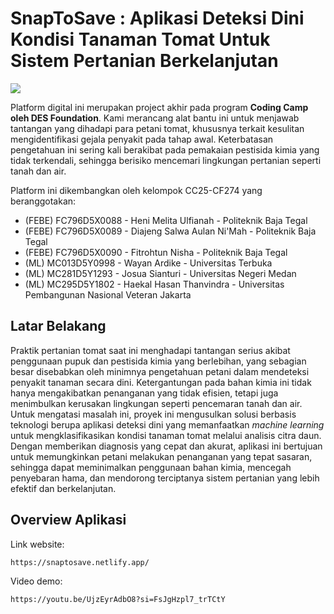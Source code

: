 
# SnapToSave : Aplikasi Deteksi Dini Kondisi Tanaman Tomat Untuk Sistem Pertanian Berkelanjutan 

![](https://wayanardike.notion.site/image/attachment%3Afed090c9-d4b6-4ff5-a409-60eb8f28b073%3ACover(3).png?table=block&id=20d2abd2-683e-80d7-b6c4-c00b41f6f6a3&spaceId=d623dab0-a9cf-4272-98d6-ffe017b17166&width=1420&userId=&cache=v2)

Platform digital ini merupakan project akhir pada program **Coding Camp oleh DES Foundation**. Kami merancang alat bantu ini untuk menjawab tantangan yang dihadapi para petani tomat, khususnya terkait kesulitan mengidentifikasi gejala penyakit pada tahap awal. Keterbatasan pengetahuan ini sering kali berakibat pada pemakaian pestisida kimia yang tidak terkendali, sehingga berisiko mencemari lingkungan pertanian seperti tanah dan air.

Platform ini dikembangkan oleh kelompok CC25-CF274 yang beranggotakan:

- (FEBE) FC796D5X0088 - Heni Melita Ulfianah - Politeknik Baja Tegal 
- (FEBE) FC796D5X0089 - Diajeng Salwa Aulan Ni'Mah - Politeknik Baja Tegal
- (FEBE) FC796D5X0090 - Fitrohtun Nisha - Politeknik Baja Tegal 
- (ML) MC013D5Y0998 - Wayan Ardike - Universitas Terbuka
- (ML) MC281D5Y1293 - Josua Sianturi - Universitas Negeri Medan
- (ML) MC295D5Y1802 - Haekal Hasan Thanvindra - Universitas Pembangunan Nasional Veteran Jakarta

##  Latar Belakang

Praktik pertanian tomat saat ini menghadapi tantangan serius akibat penggunaan pupuk dan pestisida kimia yang berlebihan, yang sebagian besar disebabkan oleh minimnya pengetahuan petani dalam mendeteksi penyakit tanaman secara dini. Ketergantungan pada bahan kimia ini tidak hanya mengakibatkan penanganan yang tidak efisien, tetapi juga menimbulkan kerusakan lingkungan seperti pencemaran tanah dan air. Untuk mengatasi masalah ini, proyek ini mengusulkan solusi berbasis teknologi berupa aplikasi deteksi dini yang memanfaatkan _machine learning_ untuk mengklasifikasikan kondisi tanaman tomat melalui analisis citra daun. Dengan memberikan diagnosis yang cepat dan akurat, aplikasi ini bertujuan untuk memungkinkan petani melakukan penanganan yang tepat sasaran, sehingga dapat meminimalkan penggunaan bahan kimia, mencegah penyebaran hama, dan mendorong terciptanya sistem pertanian yang lebih efektif dan berkelanjutan.


## Overview Aplikasi

Link website:
```bash
https://snaptosave.netlify.app/
```

Video demo:
```bash
https://youtu.be/UjzEyrAdbO8?si=FsJgHzpl7_trTCtY
```
